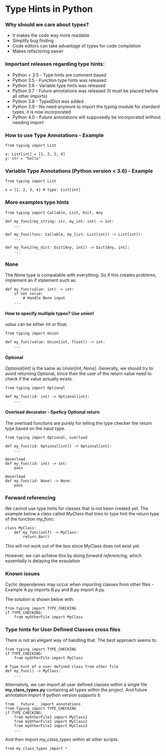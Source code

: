 
# Type Hints in Python

### Why should we care about types?
* It makes the code way more readable
* Simplify bug finding
* Code editors can take advantage of types for code completion
* Makes refactoring easier

### Important releases regarding type hints:
* Python < 3.5 - Type hints are comment based
* Python 3.5 - Function type hints was released
* Python 3.6 - Variable type hints was released
* Python 3.7 - Future annotations was released (It must be placed before all other imports)
* Python 3.8 - TypedDict was added
* Python 3.9 - No need anymore to import the *typing* module for standard types, it is now incorporated
* Python 4.0 - Future annotations will supposedly be incorporated without needing import

### How to use Type Annotations - Example
```
from typing import List

x: List[int] = [1, 2, 3, 4]
y: str = "hello"
```

### Variable Type Annotations (Python version < 3.6) - Example
```
from typing import List

x = [1, 2, 3, 4] # type: List[int] 
```

### More examples type hints
```
from typing import Callable, List, Dict, Any

def my_func1(my_string: str, my_int: int) -> int:
    ...

def my_func(func: Callable, my_list: List[int]) -> List[int]):
    ...

def my_func2(my_dict: Dict[Any, int]) -> Dict[Any, int]:
    ...
```

### None
The None type is compatable with everything. So if this creates problems, implement an if statement such as:
```
def my_func(value: int) -> int:
    if not value:
        # Handle None input
    ...
```

#### How to specify multiple types? Use *union*!
*value* can be either int or float.
```
from typing import Union

def my_func(value: Union[int, float]) -> int:
    ...
```

#### Optional
*Optional[int]* is the same as *Union[int, None]*. Generally, we should try to avoid returning Optional, since then the user of the return value need to check if the value actually exists. 
```
from typing import Optional

def my_func(id: int) -> Optional[int]:
    ...
```

#### Overload decorator - Speficy Optional return
The overload functions are purely for telling the type checker the return type based on the input type. 
```
from typing import Optional, overload

def my_func(id: Optional[int]) -> Optional[int]:
    ...

@overload
def my_func(id: int) -> int:
    pass

@overload
def my_func(id: None) -> None:
    pass

```

### Forward referencing
We cannot use type hints for classes that is not been created yet. The example below a class called *MyClass* that tries to type hint the return type of the function *my_func*:
```
class MyClass:
    def my_func(self) -> MyClass:
        return Bar()
```

This will not work out of the box since MyClass does not exist yet. 

However, we can achieve this by doing *forward referencing*, which essentially is delaying the evaulation 

### Known issues
Cyclic dependenies may occur when importing classes from other files - Example A.py imports B.py and B.py import A.py. 

The solution is shown below with:
```
from typing import TYPE_CHECKING
if TYPE_CHECKING:
    from myOtherFile import MyClass
```

### Type hints for User Defined Classes cross files
There is not an elegant way of handling that. The best approach seems to:
```
from typing import TYPE_CHECKING
if TYPE_CHECKING:
    from myOtherFile import MyClass

# Type hint of a user defined class from other file
def my_func() -> MyClass:
    ...
```

Alternativly, we can import all user defined classes within a single file **my_class_types.py** containing all types within the project. And future annotation import if python version supports it:
```
from __future__ import annotations
from typing import TYPE_CHECKING
if TYPE_CHECKING:
    from myOtherFile1 import MyClass1
    from myOtherFile2 import MyClass2
    from myOtherFile3 import MyClass3
    ...
```

And then import *my_class_types* within all other scripts. 
```
from my_class_types import *
```
